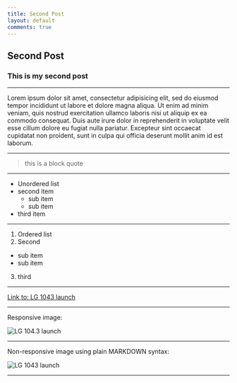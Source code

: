 ```yaml
---
title: Second Post
layout: default
comments: true
---
```


## Second Post

### This is my second post

***
Lorem ipsum dolor sit amet, consectetur adipisicing elit, sed do eiusmod tempor incididunt ut labore et dolore magna aliqua. Ut enim ad minim veniam, quis nostrud exercitation ullamco laboris nisi ut aliquip ex ea commodo consequat. Duis aute irure dolor in reprehenderit in voluptate velit esse cillum dolore eu fugiat nulla pariatur. Excepteur sint occaecat cupidatat non proident, sunt in culpa qui officia deserunt mollit anim id est laborum.

***

>this is a block quote

***

* Unordered list
* second item
  * sub item
  * sub item
* third item

***

1. Ordered list
2. Second
  * sub item
  * sub item
3. third

***

[Link to: LG 1043 launch](../../../../../assets/img/blog/lg-1043.jpg)

***

Responsive image:

<img src="../../../../../assets/img/blog/lg-1043.jpg" class="img-responsive" alt="LG 104.3 launch">

***

Non-responsive image using plain MARKDOWN syntax:

![LG 1043 launch](../../../../../assets/img/blog/lg-1043.jpg)

***
